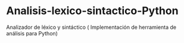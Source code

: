 # Analisis-lexico-sintactico-Python
Analizador de léxico y sintáctico  ( Implementación de herramienta de análisis  para Python)


